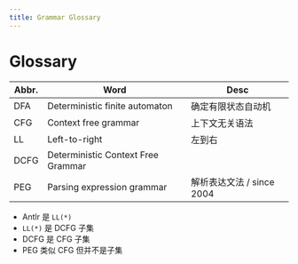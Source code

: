 ```yaml
---
title: Grammar Glossary
---
```


# Glossary

| Abbr. | Word                               | Desc                      |
| ----- | ---------------------------------- | ------------------------- |
| DFA   | Deterministic finite automaton     | 确定有限状态自动机        |
| CFG   | Context free grammar               | 上下文无关语法            |
| LL    | Left-to-right                      | 左到右                    |
| DCFG  | Deterministic Context Free Grammar |
| PEG   | Parsing expression grammar         | 解析表达文法 / since 2004 |

- Antlr 是 `LL(*)`
- `LL(*)` 是 DCFG 子集
- DCFG 是 CFG 子集
- PEG 类似 CFG 但并不是子集
